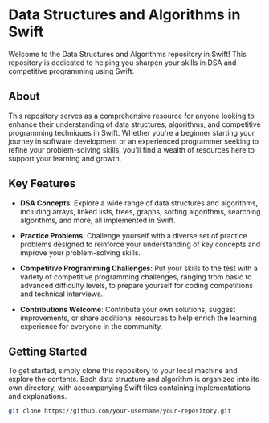 # Data Structures and Algorithms in Swift

Welcome to the Data Structures and Algorithms repository in Swift! This repository is dedicated to helping you sharpen your skills in DSA and competitive programming using Swift.

## About

This repository serves as a comprehensive resource for anyone looking to enhance their understanding of data structures, algorithms, and competitive programming techniques in Swift. Whether you're a beginner starting your journey in software development or an experienced programmer seeking to refine your problem-solving skills, you'll find a wealth of resources here to support your learning and growth.

## Key Features

- **DSA Concepts**: Explore a wide range of data structures and algorithms, including arrays, linked lists, trees, graphs, sorting algorithms, searching algorithms, and more, all implemented in Swift.
  
- **Practice Problems**: Challenge yourself with a diverse set of practice problems designed to reinforce your understanding of key concepts and improve your problem-solving skills.
  
- **Competitive Programming Challenges**: Put your skills to the test with a variety of competitive programming challenges, ranging from basic to advanced difficulty levels, to prepare yourself for coding competitions and technical interviews.
  
- **Contributions Welcome**: Contribute your own solutions, suggest improvements, or share additional resources to help enrich the learning experience for everyone in the community.

## Getting Started

To get started, simply clone this repository to your local machine and explore the contents. Each data structure and algorithm is organized into its own directory, with accompanying Swift files containing implementations and explanations.

```bash
git clone https://github.com/your-username/your-repository.git

